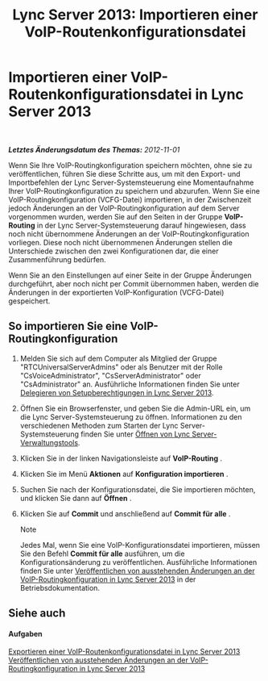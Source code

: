 ﻿---
title: 'Lync Server 2013: Importieren einer VoIP-Routenkonfigurationsdatei'
TOCTitle: Importieren einer VoIP-Routenkonfigurationsdatei
ms:assetid: 4bac05e5-ed8b-4f10-96b0-b8a65ff356ec
ms:mtpsurl: https://technet.microsoft.com/de-de/library/Gg398301(v=OCS.15)
ms:contentKeyID: 49293930
ms.date: 05/19/2016
mtps_version: v=OCS.15
ms.translationtype: HT
---

# Importieren einer VoIP-Routenkonfigurationsdatei in Lync Server 2013

 

_**Letztes Änderungsdatum des Themas:** 2012-11-01_

Wenn Sie Ihre VoIP-Routingkonfiguration speichern möchten, ohne sie zu veröffentlichen, führen Sie diese Schritte aus, um mit den Export- und Importbefehlen der Lync Server-Systemsteuerung eine Momentaufnahme Ihrer VoIP-Routingkonfiguration zu speichern und abzurufen. Wenn Sie eine VoIP-Routingkonfiguration (VCFG-Datei) importieren, in der Zwischenzeit jedoch Änderungen an der VoIP-Routingkonfiguration auf dem Server vorgenommen wurden, werden Sie auf den Seiten in der Gruppe **VoIP-Routing** in der Lync Server-Systemsteuerung darauf hingewiesen, dass noch nicht übernommene Änderungen an der VoIP-Routingkonfiguration vorliegen. Diese noch nicht übernommenen Änderungen stellen die Unterschiede zwischen den zwei Konfigurationen dar, die einer Zusammenführung bedürfen.

Wenn Sie an den Einstellungen auf einer Seite in der Gruppe Änderungen durchgeführt, aber noch nicht per Commit übernommen haben, werden die Änderungen in der exportierten VoIP-Konfiguration (VCFG-Datei) gespeichert.

## So importieren Sie eine VoIP-Routingkonfiguration

1.  Melden Sie sich auf dem Computer als Mitglied der Gruppe "RTCUniversalServerAdmins" oder als Benutzer mit der Rolle "CsVoiceAdministrator", "CsServerAdministrator" oder "CsAdministrator" an. Ausführliche Informationen finden Sie unter [Delegieren von Setupberechtigungen in Lync Server 2013](lync-server-2013-delegate-setup-permissions.md).

2.  Öffnen Sie ein Browserfenster, und geben Sie die Admin-URL ein, um die Lync Server-Systemsteuerung zu öffnen. Informationen zu den verschiedenen Methoden zum Starten der Lync Server-Systemsteuerung finden Sie unter [Öffnen von Lync Server-Verwaltungstools](lync-server-2013-open-lync-server-administrative-tools.md).

3.  Klicken Sie in der linken Navigationsleiste auf **VoIP-Routing** .

4.  Klicken Sie im Menü **Aktionen** auf **Konfiguration importieren** .

5.  Suchen Sie nach der Konfigurationsdatei, die Sie importieren möchten, und klicken Sie dann auf **Öffnen** .

6.  Klicken Sie auf **Commit** und anschließend auf **Commit für alle** .
    

    > [!NOTE]
    > Jedes Mal, wenn Sie eine VoIP-Konfigurationsdatei importieren, müssen Sie den Befehl <STRONG>Commit für alle</STRONG> ausführen, um die Konfigurationsänderung zu veröffentlichen. Ausführliche Informationen finden Sie unter <A href="lync-server-2013-publish-pending-changes-to-the-voice-routing-configuration.md">Veröffentlichen von ausstehenden Änderungen an der VoIP-Routingkonfiguration in Lync Server 2013</A> in der Betriebsdokumentation.



## Siehe auch

#### Aufgaben

[Exportieren einer VoIP-Routenkonfigurationsdatei in Lync Server 2013](lync-server-2013-export-a-voice-route-configuration-file.md)  
[Veröffentlichen von ausstehenden Änderungen an der VoIP-Routingkonfiguration in Lync Server 2013](lync-server-2013-publish-pending-changes-to-the-voice-routing-configuration.md)

